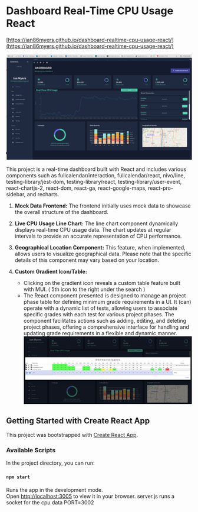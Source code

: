 # Dashboard Real-Time CPU Usage React

[https://ian86myers.github.io/dashboard-realtime-cpu-usage-react/](https://ian86myers.github.io/dashboard-realtime-cpu-usage-react/)

![Preview](./public/preview.png)

This project is a real-time dashboard built with React and includes various components such as fullcalendar/interaction, fullcalendar/react, nivo/line, testing-library/jest-dom, testing-library/react, testing-library/user-event, react-chartjs-2, react-dom, react-ga, react-google-maps, react-pro-sidebar, and recharts.

1. **Mock Data Frontend:** The frontend initially uses mock data to showcase the overall structure of the dashboard.

2. **Live CPU Usage Line Chart:** The line chart component dynamically displays real-time CPU usage data. The chart updates at regular intervals to provide an accurate representation of CPU performance.

3. **Geographical Location Component:** This feature, when implemented, allows users to visualize geographical data. Please note that the specific details of this component may vary based on your location.

4. **Custom Gradient Icon/Table:**
   - Clicking on the gradient icon reveals a custom table feature built with MUI. ( 5th icon to the right under the search )
   - The React component presented is designed to manage an project phase table for defining minimum grade requirements in a UI. It (can) operate with a dynamic list of tests, allowing users to associate specific grades with each test for various project phases. The component facilitates actions such as adding, editing, and deleting project phases, offering a comprehensive interface for handling and updating grade requirements in a flexible and dynamic manner.
   ![Preview Table](./public/preview-table.png)


## Getting Started with Create React App

This project was bootstrapped with [Create React App](https://github.com/facebook/create-react-app).

### Available Scripts

In the project directory, you can run:

#### `npm start`

Runs the app in the development mode.\
Open [http://localhost:3005](http://localhost:3005) to view it in your browser.
server.js runs a socket for the cpu data PORT=3002
